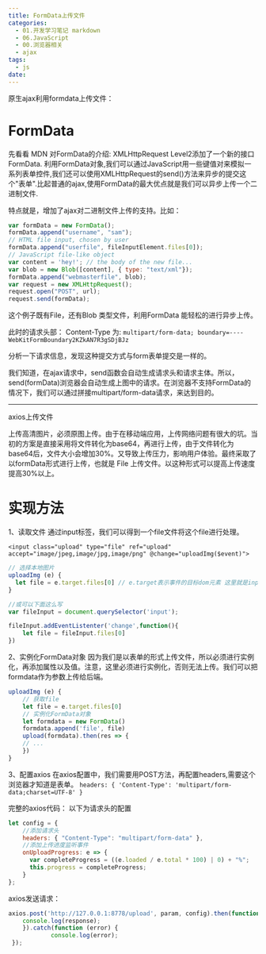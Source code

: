 ```yaml
---
title: FormData上传文件
categories:
  - 01.开发学习笔记 markdown
  - 06.JavaScript
  - 00.浏览器相关
  - ajax
tags:
  - js
date:
---
```


原生ajax利用formdata上传文件：

# FormData
先看看 MDN 对FormData的介绍:
XMLHttpRequest Level2添加了一个新的接口FormData. 利用FormData对象,我们可以通过JavaScript用一些键值对来模拟一系列表单控件,我们还可以使用XMLHttpRequest的send()方法来异步的提交这个"表单".比起普通的ajax,使用FormData的最大优点就是我们可以异步上传一个二进制文件.

特点就是，增加了ajax对二进制文件上传的支持。比如：

```javascript
var formData = new FormData();
formData.append("username", "sam");
// HTML file input, chosen by user
formData.append("userfile", fileInputElement.files[0]);
// JavaScript file-like object
var content = 'hey!'; // the body of the new file...
var blob = new Blob([content], { type: "text/xml"});
formData.append("webmasterfile", blob);
var request = new XMLHttpRequest();
request.open("POST", url);
request.send(formData);
```
这个例子既有File，还有Blob 类型文件，利用FormData 能轻松的进行异步上传。

此时的请求头部：
Content-Type 为:
`multipart/form-data; boundary=----WebKitFormBoundary2KZkAN7R3gSDjBJz`

分析一下请求信息，发现这种提交方式与form表单提交是一样的。

我们知道，在ajax请求中，send函数会自动生成请求头和请求主体。所以，send(formData)浏览器会自动生成上图中的请求。在浏览器不支持FormData的情况下，我们可以通过拼接multipart/form-data请求，来达到目的。


-------

axios上传文件

上传高清图片，必须原图上传。由于在移动端应用，上传网络问题有很大的坑。当初的方案是直接采用将文件转化为base64，再进行上传，由于文件转化为base64后，文件大小会增加30%。又导致上传压力，影响用户体验。最终采取了以formData形式进行上传，也就是 File 上传文件。以这种形式可以提高上传速度提高30%以上。

# 实现方法
1、读取文件
通过input标签，我们可以得到一个file文件将这个file进行处理。

`<input class="upload" type="file" ref="upload" accept="image/jpeg,image/jpg,image/png" @change="uploadImg($event)">`

```javascript
// 选择本地图片
uploadImg (e) {
  let file = e.target.files[0] // e.target表示事件的目标dom元素 这里就是input标签这个元素
}

//或可以下面这么写
var fileInput = document.querySelector('input');

fileInput.addEventListenter('change',function(){
    let file = fileInput.files[0]
})
```

2、实例化FormData对象
因为我们是以表单的形式上传文件，所以必须进行实例化，再添加属性以及值。注意，这里必须进行实例化，否则无法上传。我们可以把formdata作为参数上传给后端。
```JavaScript
uploadImg (e) {
    // 获取file
    let file = e.target.files[0]
    // 实例化FormData对象
    let formdata = new FormData()
    formdata.append('file', file)
    upload(formdata).then(res => {
    // ...   
    })
}
```

3、配置axios
在axios配置中，我们需要用POST方法，再配置headers,需要这个浏览器才知道是表单。
`headers: {
  'Content-Type': 'multipart/form-data;charset=UTF-8'
}`

完整的axios代码：
 以下为请求头的配置
```JavaScript
let config = {
    //添加请求头
    headers: { "Content-Type": "multipart/form-data" },
    //添加上传进度监听事件
    onUploadProgress: e => {
      var completeProgress = ((e.loaded / e.total * 100) | 0) + "%";
      this.progress = completeProgress;
    }
};
```
axios发送请求：
```JavaScript
axios.post('http://127.0.0.1:8778/upload', param, config).then(function(response) { 
    console.log(response); 
    }).catch(function (error) {
            console.log(error);
 });
```
